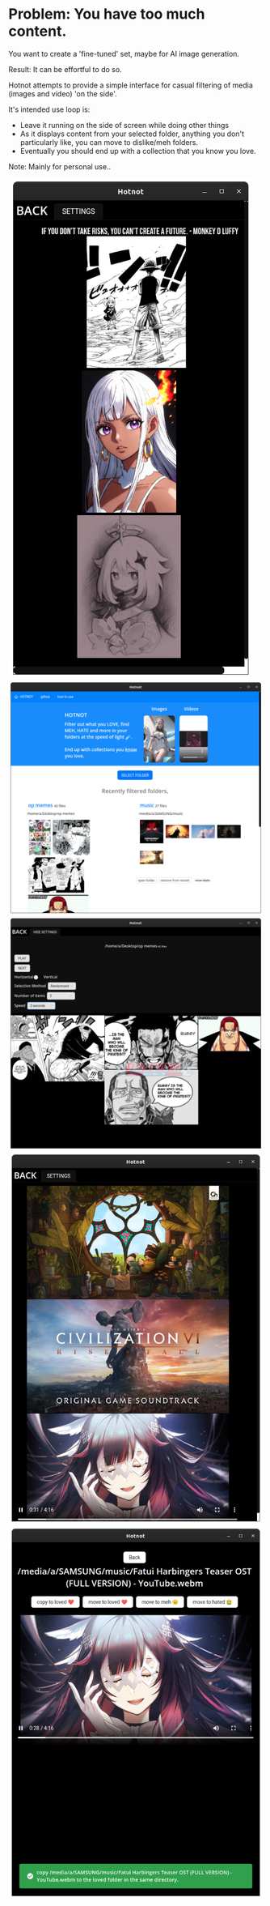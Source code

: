 # Problem: You have too much content.

You want to create a 'fine-tuned' set, maybe for AI image generation.

Result: It can be effortful to do so.

Hotnot attempts to provide a simple interface for casual filtering of media (images and video) 'on the side'.

It's intended use loop is:
 - Leave it running on the side of screen while doing other things
 - As it displays content from your selected folder, anything you don't particularly like, you can move to dislike/meh folders.
 - Eventually you should end up with a collection that you know you love.

Note: Mainly for personal use..

![](assets/0.png)
![](assets/1.png)
![](assets/2.png)
![](assets/3.png)
![](assets/4.png)
